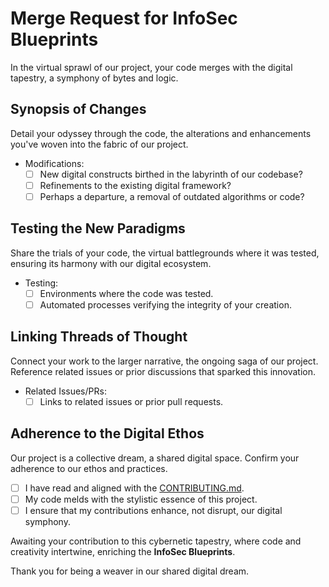 # Merge Request for InfoSec Blueprints

In the virtual sprawl of our project, your code merges with the digital tapestry, a symphony of bytes and logic.

## Synopsis of Changes

Detail your odyssey through the code, the alterations and enhancements you've woven into the fabric of our project.

- Modifications:
  - [ ] New digital constructs birthed in the labyrinth of our codebase?
  - [ ] Refinements to the existing digital framework?
  - [ ] Perhaps a departure, a removal of outdated algorithms or code?

## Testing the New Paradigms

Share the trials of your code, the virtual battlegrounds where it was tested, ensuring its harmony with our digital ecosystem.

- Testing:
  - [ ] Environments where the code was tested.
  - [ ] Automated processes verifying the integrity of your creation.

## Linking Threads of Thought

Connect your work to the larger narrative, the ongoing saga of our project. Reference related issues or prior discussions that sparked this innovation.

- Related Issues/PRs:
  - [ ] Links to related issues or prior pull requests.

## Adherence to the Digital Ethos

Our project is a collective dream, a shared digital space. Confirm your adherence to our ethos and practices.

- [ ] I have read and aligned with the [CONTRIBUTING.md](CONTRIBUTING.md).
- [ ] My code melds with the stylistic essence of this project.
- [ ] I ensure that my contributions enhance, not disrupt, our digital symphony.

Awaiting your contribution to this cybernetic tapestry, where code and creativity intertwine, enriching the **InfoSec Blueprints**.

Thank you for being a weaver in our shared digital dream.
